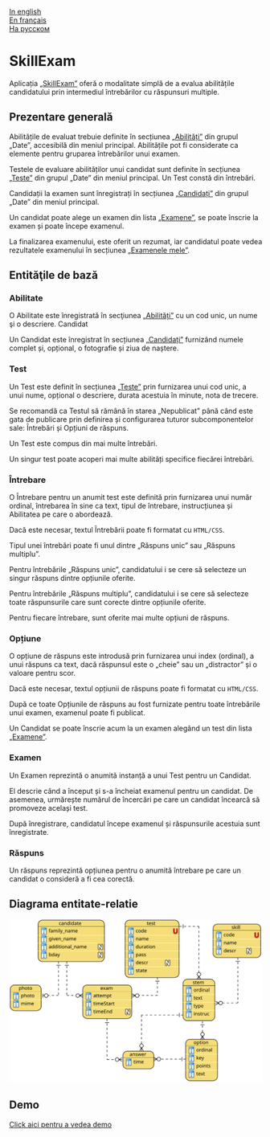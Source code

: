 [In english](https://github.com/ciukstar/skillexam/blob/master/README.md)  
[En français](https://github.com/ciukstar/skillexam/blob/master/README.fr.md)  
[На русском](https://github.com/ciukstar/skillexam/blob/master/README.ru.md)

# SkillExam

Aplicația [„SkillExam”]() oferă o modalitate simplă de a evalua abilitățile candidatului prin intermediul întrebărilor cu răspunsuri multiple.

## Prezentare generală

Abilitățile de evaluat trebuie definite în secțiunea [„Abilități”]() din grupul „Date”, accesibilă din meniul principal. Abilitățile pot fi considerate ca elemente pentru gruparea întrebărilor unui examen.

Testele de evaluare abilităților unui candidat sunt definite în secțiunea [„Teste”]() din grupul „Date” din meniul principal. Un Test constă din întrebări.

Candidații la examen sunt înregistrați în secțiunea [„Candidați”]() din grupul „Date” din meniul principal.

Un candidat poate alege un examen din lista [„Examene”](), se poate înscrie la examen și poate începe examenul.

La finalizarea examenului, este oferit un rezumat, iar candidatul poate vedea rezultatele examenului în secțiunea [„Examenele mele”]().

## Entităţile de bază

### Abilitate

O Abilitate este înregistrată în secţiunea [„Abilități”]() cu un cod unic, un nume şi o descriere.
Candidat

Un Candidat este înregistrat în secțiunea [„Candidați”]() furnizând numele complet și, opțional, o fotografie și ziua de naștere.

### Test

Un Test este definit în secțiunea [„Teste”]() prin furnizarea unui cod unic, a unui nume, opțional o descriere, durata acestuia în minute, nota de trecere.

Se recomandă ca Testul să rămână în starea „Nepublicat” până când este gata de publicare prin definirea și configurarea tuturor subcomponentelor sale: Întrebări și Opțiuni de răspuns.

Un Test este compus din mai multe întrebări.

Un singur test poate acoperi mai multe abilități specifice fiecărei întrebări.

### Întrebare

O Întrebare pentru un anumit test este definită prin furnizarea unui număr ordinal, întrebarea în sine ca text, tipul de întrebare, instrucțiunea și Abilitatea pe care o abordează.

Dacă este necesar, textul Întrebării poate fi formatat cu ```HTML/CSS```.

Tipul unei întrebări poate fi unul dintre „Răspuns unic” sau „Răspuns multiplu”.

Pentru întrebările „Răspuns unic”, candidatului i se cere să selecteze un singur răspuns dintre opțiunile oferite.

Pentru întrebările „Răspuns multiplu”, candidatului i se cere să selecteze toate răspunsurile care sunt corecte dintre opțiunile oferite.

Pentru fiecare întrebare, sunt oferite mai multe opțiuni de răspuns.

### Opțiune

O opțiune de răspuns este introdusă prin furnizarea unui index (ordinal), a unui răspuns ca text, dacă răspunsul este o „cheie” sau un „distractor” și o valoare pentru scor.

Dacă este necesar, textul opțiunii de răspuns poate fi formatat cu ```HTML/CSS```.

După ce toate Opțiunile de răspuns au fost furnizate pentru toate întrebările unui examen, examenul poate fi publicat.

Un Candidat se poate înscrie acum la un examen alegând un test din lista [„Examene”]().

### Examen

Un Examen reprezintă o anumită instanță a unui Test pentru un Candidat.

El descrie când a început și s-a încheiat examenul pentru un candidat. De asemenea, urmărește numărul de încercări pe care un candidat încearcă să promoveze același test.

După înregistrare, candidatul începe examenul și răspunsurile acestuia sunt înregistrate.

### Răspuns

Un răspuns reprezintă opțiunea pentru o anumită întrebare pe care un candidat o consideră a fi cea corectă.

## Diagrama entitate-relatie

![Diagrama entitate-relatie](static/img/SkillExam-ERD.svg)

## Demo

[Click aici pentru a vedea demo]()
